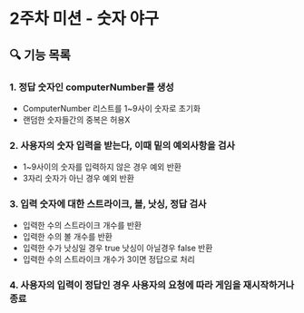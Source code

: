 # 2주차 미션 - 숫자 야구

## 🔍 기능 목록
### 1. 정답 숫자인 computerNumber를 생성
- ComputerNumber 리스트를 1~9사이 숫자로 초기화
- 랜덤한 숫자들간의 중복은 허용X
  
### 2. 사용자의 숫자 입력을 받는다, 이때 밑의 예외사항을 검사
- 1~9사이의 숫자를 입력하지 않은 경우 예외 반환
- 3자리 숫자가 아닌 경우 예외 반환  
  
### 3. 입력 숫자에 대한 스트라이크, 볼, 낫싱, 정답 검사
- 입력한 수의 스트라이크 개수를 반환
- 입력한 수의 볼 개수를 반환
- 입력한 수가 낫싱일 경우 true 낫싱이 아닐경우 false 반환
- 입력한 수의 스트라이크 개수가 3이면 정답으로 처리

### 4. 사용자의 입력이 정답인 경우 사용자의 요청에 따라 게임을 재시작하거나 종료

